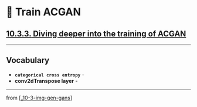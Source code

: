 # 🦋 Train ACGAN

## [**10.3.3.** Diving deeper into the training of ACGAN](https://livebook.manning.com/book/deep-learning-with-javascript/chapter-10/156)

---

## **Vocabulary**

- **`categorical cross entropy`** -
- **conv2dTranspose layer** -

---
from [[_10-3-img-gen-gans]]

[//begin]: # "Autogenerated link references for markdown compatibility"
[_10-3-img-gen-gans]: _10-3-img-gen-gans.md "🦋 Img Gen GANs"
[//end]: # "Autogenerated link references"
